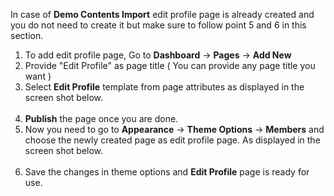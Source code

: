 In case of <strong>Demo Contents Import</strong> edit profile page is already created and you do not need to create it but make sure to follow point 5 and 6 in this section.

<ol>
<li>To add edit profile page, Go to <strong>Dashboard</strong> &rarr; <strong>Pages</strong> &rarr; <strong>Add New</strong>

<li>Provide "Edit Profile" as page title ( You can provide any page title you want )


<li>Select <strong>Edit Profile</strong> template from page attributes as displayed in the screen shot below.
<br/>
<img class="light-border" src="assets/realplaces/members/5.png" alt=""/>
</li>

<li><strong>Publish</strong> the page once you are done.

<li>
Now you need to go to <strong>Appearance</strong> &rarr; <strong>Theme Options</strong> &rarr; <strong>Members</strong> and choose the newly created page as edit profile page. As displayed in the screen shot below.
<br/>
<img class="light-border" src="assets/realplaces/members/6.png" alt=""/>

<li>
Save the changes in theme options and <strong>Edit Profile</strong> page is ready for use.
